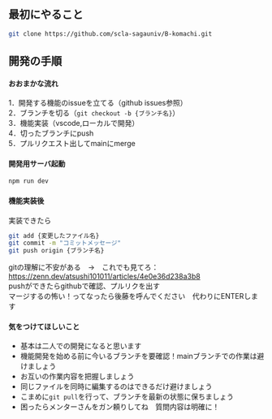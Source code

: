 
## 最初にやること
```bash
git clone https://github.com/scla-sagauniv/B-komachi.git
```
## 開発の手順
#### おおまかな流れ
1．開発する機能のissueを立てる（github issues参照）  
2．ブランチを切る（```git checkout -b {ブランチ名}```）  
3．機能実装（vscode,ローカルで開発）  
4．切ったブランチにpush  
5．プルリクエスト出してmainにmerge
#### 開発用サーバ起動
```bash
npm run dev
```
#### 機能実装後
実装できたら
```bash
git add {変更したファイル名}
git commit -m "コミットメッセージ"
git push origin {ブランチ名}
```
gitの理解に不安がある　→　これでも見てろ：https://zenn.dev/atsushi101011/articles/4e0e36d238a3b8  
pushができたらgithubで確認、プルリクを出す  
マージするの怖い！ってなったら後藤を呼んでください　代わりにENTERします

#### 気をつけてほしいこと
* 基本は二人での開発になると思います
* 機能開発を始める前に今いるブランチを要確認！mainブランチでの作業は避けましょう
* お互いの作業内容を把握しましょう
* 同じファイルを同時に編集するのはできるだけ避けましょう
* こまめに```git pull```を行って、ブランチを最新の状態に保ちましょう
* 困ったらメンターさんをガン頼りしてね　質問内容は明確に！
